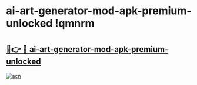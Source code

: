 # ai-art-generator-mod-apk-premium-unlocked !qmnrm

# <h2><a href="https://3efpa7.esa.edu.pl?title=ai-art-generator-mod-apk-premium-unlocked&ref=qmnrm">🔗👉 🔴 ai-art-generator-mod-apk-premium-unlocked</a></h2>

[![acn](https://github.com/user-attachments/assets/0f9c940e-d8b0-45ae-aac7-cd30a18b3e1c)](https://3efpa7.esa.edu.pl?title=ai-art-generator-mod-apk-premium-unlocked&ref=qmnrm)

